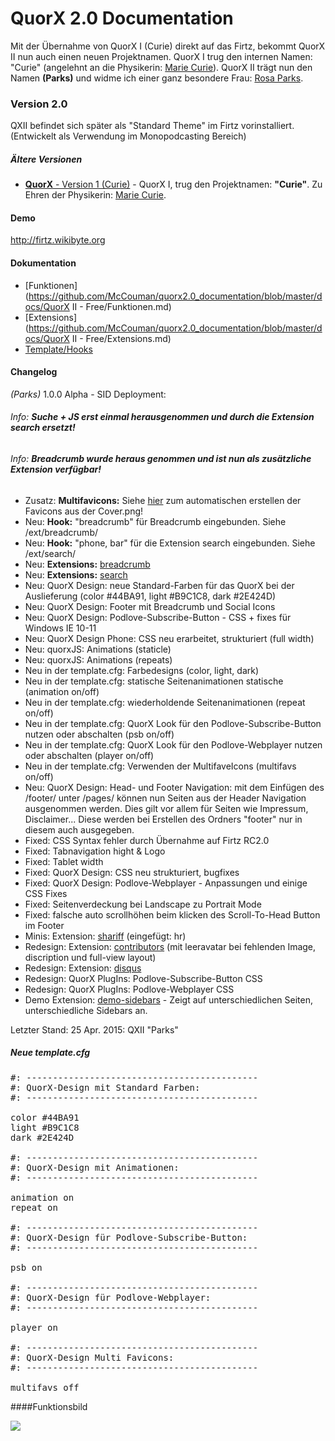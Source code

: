 # QuorX 2.0 Documentation

Mit der Übernahme von QuorX I (Curie) direkt auf das Firtz, bekommt QuorX II nun auch einen neuen Projektnamen.
QuorX I trug den internen Namen: "Curie" (angelehnt an die Physikerin: <a href="http://de.wikipedia.org/wiki/Marie_Curie">Marie Curie</a>). QuorX II trägt nun den Namen **(Parks)** und widme ich einer ganz besondere Frau: <a href="http://de.wikipedia.org/wiki/Rosa_Parks">Rosa Parks</a>.

### Version 2.0
QXII befindet sich später als "Standard Theme" im Firtz vorinstalliert. (Entwickelt als Verwendung im  Monopodcasting Bereich)

##### Ältere Versionen
* <a href="https://github.com/Firtz-Designs/QuorX-I">**QuorX** - Version 1 (Curie)</a> - QuorX I, trug den Projektnamen: **"Curie"**. Zu Ehren der Physikerin: <a href="http://de.wikipedia.org/wiki/Marie_Curie">Marie Curie</a>.


#### Demo

http://firtz.wikibyte.org

#### Dokumentation

- [Funktionen](https://github.com/McCouman/quorx2.0_documentation/blob/master/docs/QuorX II - Free/Funktionen.md)
- [Extensions](https://github.com/McCouman/quorx2.0_documentation/blob/master/docs/QuorX II - Free/Extensions.md)
- [Template/Hooks](https://github.com/McCouman/quorx2.0_documentation/blob/master/docs/QuorX%20II%20-%20Free/Hooks.md)

#### Changelog

*(Parks)* 1.0.0 Alpha - SID Deployment:

###### Info: **Suche + JS erst einmal herausgenommen und durch die Extension search ersetzt!**
###### Info: **Breadcrumb wurde heraus genommen und ist nun als zusätzliche Extension verfügbar!**

- Zusatz: **Multifavicons:** Siehe <a href="https://github.com/McCouman/quorx2.0_documentation/tree/master/ext/helper">hier</a> zum automatischen erstellen der Favicons aus der Cover.png!
- Neu: **Hook:** "breadcrumb" für Breadcrumb eingebunden. Siehe /ext/breadcrumb/
- Neu: **Hook:** "phone, bar" für die Extension search eingebunden. Siehe /ext/search/
- Neu: **Extensions:** <a href="https://github.com/McCouman/quorx2.0_documentation/tree/master/ext/breadcrumb">breadcrumb</a>
- Neu: **Extensions:** <a href="https://github.com/McCouman/quorx2.0_documentation/tree/master/ext/search">search</a>
- Neu: QuorX Design: neue Standard-Farben für das QuorX bei der Auslieferung (color #44BA91, light #B9C1C8, dark #2E424D)
- Neu: QuorX Design: Footer mit Breadcrumb und Social Icons
- Neu: QuorX Design: Podlove-Subscribe-Button - CSS + fixes für Windows IE 10-11
- Neu: QuorX Design Phone: CSS neu erarbeitet, strukturiert (full width)
- Neu: quorxJS: Animations (staticle)
- Neu: quorxJS: Animations (repeats)
- Neu in der template.cfg: Farbedesigns (color, light, dark)
- Neu in der template.cfg: statische Seitenanimationen statische (animation on/off)
- Neu in der template.cfg: wiederholdende Seitenanimationen (repeat on/off)
- Neu in der template.cfg: QuorX Look für den Podlove-Subscribe-Button nutzen oder abschalten (psb on/off)
- Neu in der template.cfg: QuorX Look für den Podlove-Webplayer nutzen oder abschalten (player on/off)
- Neu in der template.cfg: Verwenden der MultifaveIcons (multifavs on/off)
- Neu: QuorX Design: Head- und Footer Navigation: mit dem Einfügen des /footer/ unter /pages/ können nun Seiten aus der Header Navigation ausgenommen werden. Dies gilt vor allem für Seiten wie Impressum, Disclaimer... Diese werden bei Erstellen des Ordners "footer" nur in diesem auch ausgegeben.
- Fixed: CSS Syntax fehler durch Übernahme auf Firtz RC2.0
- Fixed: Tabnavigation hight & Logo
- Fixed: Tablet width
- Fixed: QuorX Design: CSS neu strukturiert, bugfixes
- Fixed: QuorX Design: Podlove-Webplayer - Anpassungen und einige CSS Fixes
- Fixed: Seitenverdeckung bei Landscape zu Portrait Mode
- Fixed: falsche auto scrollhöhen beim klicken des Scroll-To-Head Button im Footer
- Minis: Extension: <a href="https://github.com/McCouman/quorx2.0_documentation/tree/master/ext/shariff">shariff</a> (eingefügt: hr)
- Redesign: Extension: <a href="https://github.com/McCouman/quorx2.0_documentation/tree/master/ext/contributors">contributors</a> (mit leeravatar bei fehlenden Image, discription und full-view layout)
- Redesign: Extension: <a href="https://github.com/McCouman/quorx2.0_documentation/tree/master/ext/disqus">disqus</a>
- Redesign: QuorX PlugIns: Podlove-Subscribe-Button CSS
- Redesign: QuorX PlugIns: Podlove-Webplayer CSS
- Demo Extension: <a href="https://github.com/McCouman/quorx2.0_documentation/tree/master/ext/demo-sidebars">demo-sidebars</a> - Zeigt auf unterschiedlichen Seiten, unterschiedliche Sidebars an.

Letzter Stand: 25 Apr. 2015: QXII "Parks"

##### Neue template.cfg
<pre>
#: --------------------------------------------
#: QuorX-Design mit Standard Farben:
#: --------------------------------------------

color #44BA91
light #B9C1C8
dark #2E424D

#: --------------------------------------------
#: QuorX-Design mit Animationen:
#: --------------------------------------------

animation on
repeat on

#: --------------------------------------------
#: QuorX-Design für Podlove-Subscribe-Button:
#: --------------------------------------------

psb on

#: --------------------------------------------
#: QuorX-Design für Podlove-Webplayer:
#: --------------------------------------------

player on

#: --------------------------------------------
#: QuorX-Design Multi Favicons:
#: --------------------------------------------

multifavs off
</pre>


####Funktionsbild

<img src="https://raw.githubusercontent.com/McCouman/quorx2.0_documentation/master/docs/img/free/firtz-funktionlines.png">
